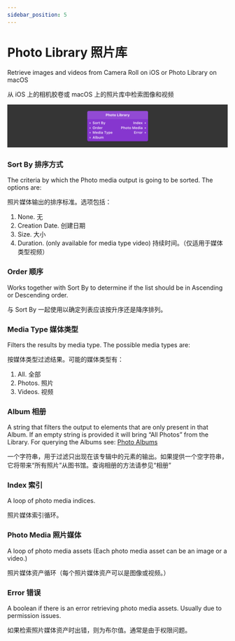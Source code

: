 ```yaml
---
sidebar_position: 5
---
```


# Photo Library 照片库

Retrieve images and videos from Camera Roll on iOS or Photo Library on macOS

从 iOS 上的相机胶卷或 macOS 上的照片库中检索图像和视频

![Image](./../../../static/img/docs/Media/photo-library.png)

### Sort By 排序方式

The criteria by which the Photo media output is going to be sorted. The options are:

照片媒体输出的排序标准。选项包括：

1. None. 无
2. Creation Date. 创建日期
3. Size. 大小
4. Duration. (only available for media type video) 持续时间。（仅适用于媒体类型视频）

### Order 顺序

Works together with Sort By to determine if the list should be in Ascending or Descending order.

与 Sort By 一起使用以确定列表应该按升序还是降序排列。

### Media Type 媒体类型

Filters the results by media type. The possible media types are:

按媒体类型过滤结果。可能的媒体类型有：

1. All. 全部
2. Photos. 照片
3. Videos. 视频

### Album 相册

A string that filters the output to elements that are only present in that Album. If an empty string is provided it will bring “All Photos” from the Library. For querying the Albums see: [Photo Albums](./Photo%20Albums.md)

一个字符串，用于过滤只出现在该专辑中的元素的输出。如果提供一个空字符串，它将带来“所有照片”从图书馆。查询相册的方法请参见“相册”

### Index 索引

A loop of photo media indices.

照片媒体索引循环。

### Photo Media 照片媒体

A loop of photo media assets (Each photo media asset can be an image or a video.)

照片媒体资产循环（每个照片媒体资产可以是图像或视频。）

### Error 错误

A boolean if there is an error retrieving photo media assets. Usually due to permission issues.

如果检索照片媒体资产时出错，则为布尔值。通常是由于权限问题。
